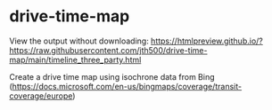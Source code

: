 # drive-time-map

View the output without downloading: https://htmlpreview.github.io/?https://raw.githubusercontent.com/jth500/drive-time-map/main/timeline_three_party.html


Create a drive time map using isochrone data from Bing (https://docs.microsoft.com/en-us/bingmaps/coverage/transit-coverage/europe)

